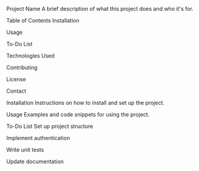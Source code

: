 Project Name
A brief description of what this project does and who it's for.

Table of Contents
Installation

Usage

To-Do List

Technologies Used

Contributing

License

Contact

Installation
Instructions on how to install and set up the project.

Usage
Examples and code snippets for using the project.

To-Do List
 Set up project structure

 Implement authentication

 Write unit tests

 Update documentation
